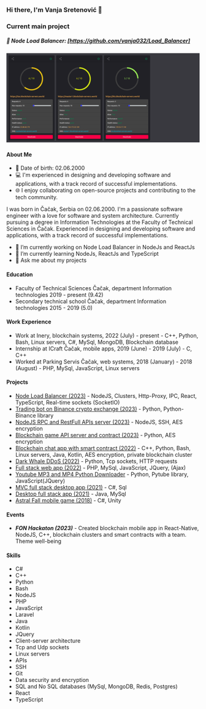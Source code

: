 ### Hi there, I'm Vanja Sretenović 👋




### Current main project

##### 🔗 Node Load Balancer: [https://github.com/vanja032/Load_Balancer]
![Node Load Balancer](https://raw.githubusercontent.com/vanja032/Load_Balancer/main/Screens/Screen_02.png)


#### About Me

  - 📅 Date of birth: 02.06.2000
  - 💻 I'm experienced in designing and developing software and applications, with a track record of successful implementations.
  - 🌐 I enjoy collaborating on open-source projects and contributing to the tech community.

I was born in Čačak, Serbia on 02.06.2000. I'm a passionate software engineer with a love for software and system architecture. Currently pursuing a degree in Information Technologies at the Faculty of Technical Sciences in Čačak. Experienced in designing and developing software and applications, with a track record of successful implementations.

- 🔭 I’m currently working on Node Load Balancer in NodeJs and ReactJs
- 🌱 I’m currently learning NodeJs, ReactJs and TypeScript
- 💬 Ask me about my projects

#### Education
- Faculty of Technical Sciences Čačak, department Information technologies 2019 - present (9.42)
- Secondary technical school Čačak, department Information technologies 2015 - 2019 (5.0)

#### Work Experience
- Work at Inery, blockchain systems, 2022 (July) - present - C++, Python, Bash, Linux servers, C#, MySql, MongoDB, Blockchain database
- Internship at ICraft Čačak, mobile apps, 2019 (June) - 2019 (July) - C, C++
- Worked at Parking Servis Čačak, web systems, 2018 (January) - 2018 (August) - PHP, MySql, JavaScript, Linux servers

#### Projects
- [Node Load Balancer (2023)](https://github.com/vanja032/Load_Balancer) - NodeJS, Clusters, Http-Proxy, IPC, React, TypeScript, Real-time sockets (SocketIO)
- [Trading bot on Binance crypto exchange (2023)](https://github.com/vanja032/TradingBot) - Python, Python-Binance library
- [NodeJS RPC and RestFull APIs server (2023)](https://github.com/vanja032/BackendServer) - NodeJS, SSH, AES encryption
- [Blockchain game API server and contract (2023)](https://github.com/vanja032/BlockchainGame) - Python, AES encryption
- [Blockchain chat app with smart contract (2022)](https://github.com/vanja032/BlockchainChatApp) - C++, Python, Bash, Linux servers, Java, Kotlin, AES encryption, private blockchain cluster
- [Dark Whale DDoS (2022)](https://github.com/vanja032/DarkWhaleDDOS) - Python, Tcp sockets, HTTP requests
- [Full stack web app (2022)](https://github.com/vanja032/FullStackWeb) - PHP, MySql, JavaScript, JQuery, (Ajax)
- [Youtube MP3 and MP4 Python Downloader](https://github.com/vanja032/youtube_python_downloader) - Python, Pytube library, JavaScript(JQuery)
- [MVC full stack desktop app (2021)](https://github.com/vanja032/FullStackApp) - C#, Sql
- [Desktop full stack app (2021)](https://github.com/vanja032/FullStackDesktopApp) - Java, MySql
- [Astral Fall mobile game (2018)](https://github.com/vanja032/Astral-Fall-Game-Normal-Version) - C#, Unity

#### Events
- ***FON Hackaton (2023)*** - Created blockchain mobile app in React-Native, NodeJS, C++, blockchain clusters and smart contracts with a team. Theme well-being

#### Skills
- C#
- C++
- Python
- Bash
- NodeJS
- PHP
- JavaScript
- Laravel
- Java
- Kotlin
- JQuery
- Client-server architecture
- Tcp and Udp sockets
- Linux servers
- APIs
- SSH
- Git
- Data security and encryption
- SQL and No SQL databases (MySql, MongoDB, Redis, Postgres)
- React
- TypeScript


<!--
**vanja032/vanja032** is a ✨ _special_ ✨ repository because its `README.md` (this file) appears on your GitHub profile.

Here are some ideas to get you started:

- 🔭 I’m currently working on ...
- 🌱 I’m currently learning ...
- 👯 I’m looking to collaborate on ...
- 🤔 I’m looking for help with ...
- 💬 Ask me about ...
- 📫 How to reach me: ...
- 😄 Pronouns: ...
- ⚡ Fun fact: ...
-->
